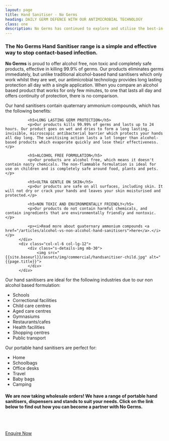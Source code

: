 ```yaml
---
layout: page
title: Hand Sanitiser - No Germs
heading: DAILY GERM DEFENCE WITH OUR ANTIMICROBIAL TECHNOLOGY
class: one
description: No Germs has continued to explore and utilise the best-in-class and most effective products available to manage and control biological, chemical, and physical hazards.
---
```


<div class="commercial container pt-80 pb-60">
  <div class="row">
      <div class="col-md-12">
          <div class="service-details mb-30">
              <h3>The No Germs Hand Sanitiser range is a simple and effective way to stop contact-based infection.</h3>
              <p><b>No Germs</b> is proud to offer alcohol free, non toxic and completely safe products, effective in killing 99.9% of germs. Our products eliminates germs immediately, but unlike traditional alcohol-based hand sanitisers which only work whilst they are wet, our antimicrobial technology provides long lasting protection all day with a single application. When you compare an alcohol based product that works for only few minutes, to one that lasts all day and offers continuity of protection, there is no comparison.</p>
          </div>
      </div>
  </div>
  <div class="row">
        <div class="col-xl-6 col-lg-12">
              <p>Our hand sanitisers contain quaternary ammonium compounds, which has the following benefits:</p>

              <h5>LONG LASTING GERM PROTECTION</h5>
              <p>Our products kills 99.99% of germs and lasts up to 24 hours. Our product goes on wet and dries to form a long lasting, invisible, microscopic antibacterial barrier which protects your hands all day long. The sanitising action lasts a lot longer than alcohol-based products which evaporate quickly and lose their effectiveness.</p>

              <h5>ALCOHOL FREE FORMULATION</h5>
              <p>Our products are alcohol free, which means it doesn't contain nasty chemicals. The non-flammable formulation is ideal for use on children and is completely safe around food, plants and pets.</p>

              <h5>ULTRA GENTLE ON SKIN</h5>
              <p>Our products are safe on all surfaces, including skin. It will not dry or crack your hands and leaves your skin moisturised and protected.</p>

              <h5>NON TOXIC AND ENVIRONMENTALLY FRIENDLY</h5>
              <p>Our products do not contain harmful chemicals, and contain ingredients that are environmentally friendly and nontoxic.</p>

              <p><i>Read more about quaternary ammonium compounds <a href="/articles/alcohol-vs-non-alcohol-hand-sanitisers">here</a>.</i></p>
          </div>
          <div class="col-xl-6 col-lg-12">
              <div class="s-details-img mb-30">
                  <img src="{{site.baseurl}}/assets/img/commercial/handsanitiser-child.jpg" alt="{{page.title}}">
              </div>
          </div>
  </div>
  <div class="row">
      <div class="col-md-12">
          <div class="service-details mb-40">
            <p>Our hand sanitisers are ideal for the following industries due to our non alcohol based formulation:</p>
            <div>
              <ul class="row list-unstyled">
                <li class="col-sm-6 col-md-4"><i class="fas fa-school fa-lg pr-10"></i>Schools</li>
                <li class="col-sm-6 col-md-4">Correctional facilities</li>
                <li class="col-sm-6 col-md-4"><i class="fas fa-baby fa-lg pr-10"></i>Child care centres</li>
                <li class="col-sm-6 col-md-4">Aged care centres</li>
                <li class="col-sm-6 col-md-4"><i class="fas fa-dumbbell fa-lg pr-10"></i>Gymnasiums</li>
                <li class="col-sm-6 col-md-4"><i class="fas fa-utensils fa-lg pr-10"></i>Restaurants/cafes</li>
                <li class="col-sm-6 col-md-4"><i class="fas fa-book-medical fa-lg pr-10"></i>Health facilities</li>
                <li class="col-sm-6 col-md-4"><i class="fas fa-shopping-bag fa-lg pr-10"></i>Shopping centres</li>
                <li class="col-sm-6 col-md-4"><i class="fas fa-bus-alt fa-lg pr-10"></i>Public transport</li>
              </ul>
            </div>
            <p>Our portable hand sanitisers are perfect for:</p>
            <div>
              <ul class="row list-unstyled">
                <li class="col-sm-6 col-md-4">Home</li>
                <li class="col-sm-6 col-md-4">Schoolbags</li>
                <li class="col-sm-6 col-md-4">Office desks</li>
                <li class="col-sm-6 col-md-4">Travel</li>
                <li class="col-sm-6 col-md-4">Baby bags</li>
                <li class="col-sm-6 col-md-4">Camping</li>
              </ul>
            </div>
            <h4 class="green">We are now taking wholesale orders! We have a range of portable hand sanitisers, dispensers and stands to suit your needs. Click on the link below to find out how you can become a partner with No Germs.
            </h4>
            <div class="text-center">
              <br>
              <br>
              <p><a href="/contact" class="btn">Enquire Now</a></p>
            </div>
          </div>
      </div>
  </div>
</div>
